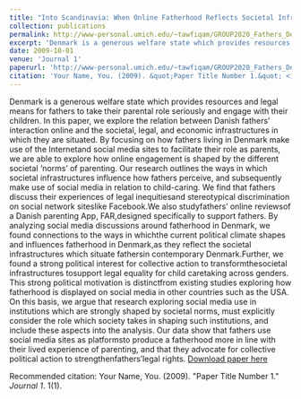```yaml
---
title: "Into Scandinavia: When Online Fatherhood Reflects Societal Infrastructures"
collection: publications
permalink: http://www-personal.umich.edu/~tawfiqam/GROUP2020_Fathers_Denmark.pdf
excerpt: 'Denmark is a generous welfare state which provides resources and legal means for fathers to take their parental role seriously and engage with their children. In this paper, we explore the relation between Danish fathers’ interaction online and the societal, legal, and economic infrastructures in which they are situated. By focusing on  how  fathers living  in  Denmark make  use  of  the  Internetand  social  media  sites  to  facilitate  their  role  as parents, we are able to explore how online engagement is shaped by the different societal ‘norms’ of parenting. Our  research  outlines  the  ways  in  which  societal  infrastructures  influence  how  fathers  perceive,  and subsequently make use of social media in relation to child-caring. We find that fathers discuss their experiences of legal inequitiesand stereotypical discrimination on social network siteslike Facebook.We also studyfathers’ online reviewsof a Danish parenting App, FAR,designed specifically to support fathers. By analyzing social media  discussions  around  fatherhood  in  Denmark,  we found  connections  to  the  ways  in  whichthe  current political climate shapes and influences fatherhood in Denmark,as they reflect the societal infrastructures which situate fathersin contemporary Denmark.Further, we found a strong political interest for collective action to transformthesocietal infrastructures tosupport legal equality for child caretaking across genders. This strong political motivation is distinctfrom existing studies exploring how fatherhood is displayed on social media in other countries such as the USA. On this basis, we argue that research exploring social media use in institutions which are strongly shaped by societal norms, must explicitly consider the role which society takes in shaping such institutions, and include these aspects into the analysis. Our data show that fathers use social media sites as  platformsto  produce  a  fatherhood  more  in  line  with  their  lived  experience  of  parenting,  and  that  they advocate for collective political action to strengthenfathers’legal rights. '
date: 2009-10-01
venue: 'Journal 1'
paperurl: 'http://www-personal.umich.edu/~tawfiqam/GROUP2020_Fathers_Denmark.pdf'
citation: 'Your Name, You. (2009). &quot;Paper Title Number 1.&quot; <i>Journal 1</i>. 1(1).'
---
```

Denmark is a generous welfare state which provides resources and legal means for fathers to take their parental role seriously and engage with their children. In this paper, we explore the relation between Danish fathers’ interaction online and the societal, legal, and economic infrastructures in which they are situated. By focusing on  how  fathers living  in  Denmark make  use  of  the  Internetand  social  media  sites  to  facilitate  their  role  as parents, we are able to explore how online engagement is shaped by the different societal ‘norms’ of parenting. Our  research  outlines  the  ways  in  which  societal  infrastructures  influence  how  fathers  perceive,  and subsequently make use of social media in relation to child-caring. We find that fathers discuss their experiences of legal inequitiesand stereotypical discrimination on social network siteslike Facebook.We also studyfathers’ online reviewsof a Danish parenting App, FAR,designed specifically to support fathers. By analyzing social media  discussions  around  fatherhood  in  Denmark,  we found  connections  to  the  ways  in  whichthe  current political climate shapes and influences fatherhood in Denmark,as they reflect the societal infrastructures which situate fathersin contemporary Denmark.Further, we found a strong political interest for collective action to transformthesocietal infrastructures tosupport legal equality for child caretaking across genders. This strong political motivation is distinctfrom existing studies exploring how fatherhood is displayed on social media in other countries such as the USA. On this basis, we argue that research exploring social media use in institutions which are strongly shaped by societal norms, must explicitly consider the role which society takes in shaping such institutions, and include these aspects into the analysis. Our data show that fathers use social media sites as  platformsto  produce  a  fatherhood  more  in  line  with  their  lived  experience  of  parenting,  and  that  they advocate for collective political action to strengthenfathers’legal rights. 
[Download paper here](http://www-personal.umich.edu/~tawfiqam/GROUP2020_Fathers_Denmark.pdf)

Recommended citation: Your Name, You. (2009). "Paper Title Number 1." <i>Journal 1</i>. 1(1).